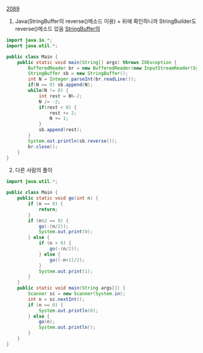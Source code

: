 [2089](https://www.acmicpc.net/problem/2089)

1. Java(StringBuffer의 reverse()메소드 이용) + 뒤에 확인하니까 StringBuilder도 reverse()메소드 있음
[StringBuffer의](https://aroundlena.tistory.com/5)
```java
import java.io.*;
import java.util.*;

public class Main {	
	public static void main(String[] args) throws IOException {
		BufferedReader br = new BufferedReader(new InputStreamReader(System.in));
		StringBuffer sb = new StringBuffer();
		int N = Integer.parseInt(br.readLine());
		if(N == 0) sb.append(N);
		while(N != 0) {
			int rest = N%-2;
			N /= -2;
			if(rest < 0) {
				rest += 2;
				N += 1;
			}
			sb.append(rest);
		}
		System.out.println(sb.reverse());
		br.close();
	}
}
```

2. 다른 사람의 풀이
```java
import java.util.*;

public class Main {
    public static void go(int n) {
        if (n == 0) {
            return;
        }
        if (n%2 == 0) {
            go(-(n/2));
            System.out.print(0);
        } else {
            if (n > 0) {
                go(-(n/2));
            } else {
                go((-n+1)/2);
            }
            System.out.print(1);
        }
    }
    public static void main(String args[]) {
        Scanner sc = new Scanner(System.in);
        int n = sc.nextInt();
        if (n == 0) {
            System.out.println(0);
        } else {
            go(n);
            System.out.println();
        }
    }
}
```

